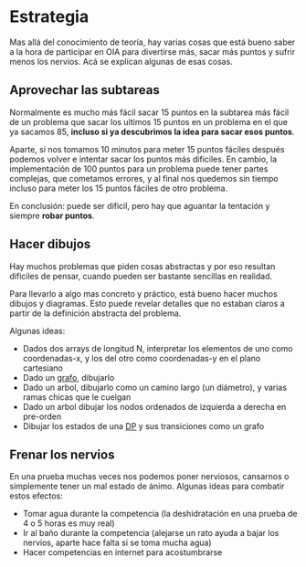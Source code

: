 # Estrategia

Mas allá del conocimiento de teoría, hay varias cosas que está bueno saber a la
hora de participar en OIA para divertirse más, sacar más puntos y sufrir menos
los nervios. Acá se explican algunas de esas cosas.

## Aprovechar las subtareas

Normalmente es mucho más fácil sacar 15 puntos en la subtarea más fácil de un
problema que sacar los ultimos 15 puntos en un problema en el que ya sacamos 85,
**incluso si ya descubrimos la idea para sacar esos puntos**.

Aparte, si nos tomamos 10 minutos para meter 15 puntos fáciles después podemos 
volver e intentar sacar los puntos más dificiles. En cambio, la implementación
de 100 puntos para un problema puede tener partes complejas, que cometamos
errores, y al final nos quedemos sin tiempo incluso para meter los 15 puntos
fáciles de otro problema.

En conclusión: puede ser dificil, pero hay que aguantar la tentación y siempre
**robar puntos**.

## Hacer dibujos

Hay muchos problemas que piden cosas abstractas y por eso resultan dificiles de pensar, cuando pueden ser bastante sencillas en realidad.

Para llevarlo a algo mas concreto y práctico, está bueno hacer muchos dibujos y
diagramas. Esto puede revelar detalles que no estaban claros a partir de la
definición abstracta del problema.

Algunas ideas:

- Dados dos arrays de longitud N, interpretar los elementos de uno como
  coordenadas-x, y los del otro como coordenadas-y en el plano cartesiano
- Dado un [grafo]( grafos ), dibujarlo
- Dado un arbol, dibujarlo como un camino largo (un diámetro), y varias ramas
  chicas que le cuelgan
- Dado un arbol dibujar los nodos ordenados de izquierda a derecha en pre-orden
- Dibujar los estados de una [DP]( dp ) y sus transiciones como un grafo

## Frenar los nervios

En una prueba muchas veces nos podemos poner nerviosos, cansarnos o simplemente
tener un mal estado de ánimo. Algunas ideas para combatir estos efectos:

- Tomar agua durante la competencia (la deshidratación en una prueba de 4 o 5
  horas es muy real)
- Ir al baño durante la competencia (alejarse un rato ayuda a bajar los nervios,
  aparte hace falta si se toma mucha agua)
- Hacer competencias en internet para acostumbrarse
